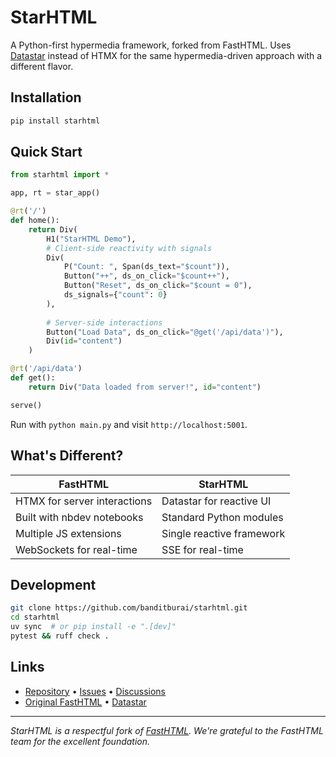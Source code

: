 # StarHTML

A Python-first hypermedia framework, forked from FastHTML. Uses [Datastar](https://data-star.dev/) instead of HTMX for the same hypermedia-driven approach with a different flavor.

## Installation

```bash
pip install starhtml
```

## Quick Start

```python
from starhtml import *

app, rt = star_app()

@rt('/')
def home(): 
    return Div(
        H1("StarHTML Demo"),
        # Client-side reactivity with signals
        Div(
            P("Count: ", Span(ds_text="$count")),
            Button("++", ds_on_click="$count++"),
            Button("Reset", ds_on_click="$count = 0"),
            ds_signals={"count": 0}
        ),
        
        # Server-side interactions
        Button("Load Data", ds_on_click="@get('/api/data')"),
        Div(id="content")
    )

@rt('/api/data')
def get():
    return Div("Data loaded from server!", id="content")

serve()
```

Run with `python main.py` and visit `http://localhost:5001`.

## What's Different?

| FastHTML | StarHTML |
|----------|----------|
| HTMX for server interactions | Datastar for reactive UI |
| Built with nbdev notebooks | Standard Python modules |
| Multiple JS extensions | Single reactive framework |
| WebSockets for real-time | SSE for real-time |

## Development

```bash
git clone https://github.com/banditburai/starhtml.git
cd starhtml
uv sync  # or pip install -e ".[dev]"
pytest && ruff check .
```

## Links

- [Repository](https://github.com/banditburai/starhtml) • [Issues](https://github.com/banditburai/starhtml/issues) • [Discussions](https://github.com/banditburai/starhtml/discussions)
- [Original FastHTML](https://github.com/AnswerDotAI/fasthtml) • [Datastar](https://data-star.dev/)

---

*StarHTML is a respectful fork of [FastHTML](https://github.com/AnswerDotAI/fasthtml). We're grateful to the FastHTML team for the excellent foundation.*
